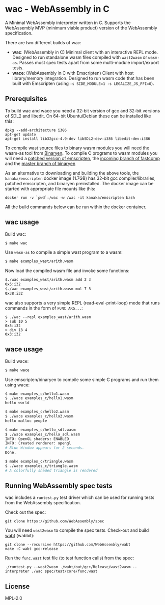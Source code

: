 # wac - WebAssembly in C

A Minimal WebAssembly interpreter written in C. Supports the
WebAssembly MVP (minimum viable product) version of the WebAssembly
specification.

There are two different builds of wac:

* **wac**: (WebAssembly in C) Minimal client with an interactive REPL
  mode. Designed to run standalone wasm files compiled with
  `wast2wasm` or `wasm-as`. Passes most spec tests apart from some
  multi-module import/export tests.
* **wace**: (WebAssembly in C with Emscripten) Client with host
  library/memory integration. Designed to run wasm code that has been
  built with Emscripten (using `-s SIDE_MODULE=1 -s LEGALIZE_JS_FFI=0`).

## Prerequisites

To build wac and wace you need a 32-bit version of gcc and 32-bit
versions of SDL2 and libedit. On 64-bit Ubuntu/Debian these can be
installed like this:

```
dpkg --add-architecture i386
apt-get update
apt-get install lib32gcc-4.9-dev libSDL2-dev:i386 libedit-dev:i386
```

To compile wast source files to binary wasm modules you will need the
wasm-as tool from [Binaryen](https://github.com/WebAssembly/binaryen).
To compile C programs to wasm modules you will need a [patched version
of emscripten](https://github.com/kanaka/emscripten), the [incoming
branch of fastcomp](https://github.com/kripken/emscripten-fastcomp)
and the [master branch of
binaryen](https://github.com/WebAssembly/binaryen).

As an alternative to downloading and building the above tools, the
`kanaka/emscripten` docker image (1.7GB) has 32-bit gcc
compiler/libraries, patched emscripten, and binaryen preinstalled. The
docker image can be started with appropriate file mounts like this:

```
docker run -v `pwd`:/wac -w /wac -it kanaka/emscripten bash
```

All the build commands below can be run within the docker container.


## wac usage

Build wac:

```bash
$ make wac
```

Use `wasm-as` to compile a simple wast program to a wasm:

```bash
$ make examples_wast/arith.wasm
```

Now load the compiled wasm file and invoke some functions:

```bash
$./wac examples_wast/arith.wasm add 2 3
0x5:i32
$./wac examples_wast/arith.wasm mul 7 8
0x38:i32
```

wac also supports a very simple REPL (read-eval-print-loop) mode that
runs commands in the form of `FUNC ARG...`:

```
$ ./wac --repl examples_wast/arith.wasm
> sub 10 5
0x5:i32
> div 13 4
0x3:i32
```

## wace usage

Build wace:

```bash
$ make wace
```

Use emscripten/binaryen to compile some simple C programs and run them
using wace:

```bash
$ make examples_c/hello1.wasm
$ ./wace examples_c/hello1.wasm
hello world

$ make examples_c/hello2.wasm
$ ./wace examples_c/hello2.wasm
hello malloc people

$ make examples_c/hello_sdl.wasm
$ ./wace examples_c/hello_sdl.wasm
INFO: OpenGL shaders: ENABLED
INFO: Created renderer: opengl
# Blue Window appears for 2 seconds.
Done.

$ make examples_c/triangle.wasm
$ ./wace examples_c/triangle.wasm
# A colorfully shaded triangle is rendered
```

## Running WebAssembly spec tests

wac includes a `runtest.py` test driver which can be used for running
tests from the WebAssembly specification.

Check out the spec:

```
git clone https://github.com/WebAssembly/spec
```

You will need `wast2wasm` to compile the spec tests. Check-out and
build [wabt](https://) (wabbit):

```
git clone --recursive https://github.com/WebAssembly/wabt
make -C wabt gcc-release
```

Run the `func.wast` test file (to test function calls) from the spec:

```
./runtest.py --wast2wasm ./wabt/out/gcc/Release/wast2wasm --interpreter ./wac spec/test/core/func.wast
```


## License

MPL-2.0
